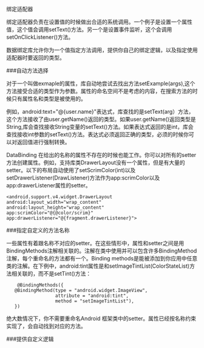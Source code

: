 绑定适配器

绑定适配器负责在设置值的时候做出合适的系统调用。一个例子是设置一个属性值，这个值会调用setText()方法。另一个是设置事件监听，这个会调用setOnClickListener()方法。

数据绑定库允许你为一个值指定方法调用，提供你自己的绑定逻辑，以及指定使用适配器时要返回的类型。

###自动方法选择
	
对于一个叫做exmaple的属性，库自动地尝试去找出方法setExample(args),这个方法接受合适的类型作为参数。属性的命名空间不是考虑的内容，在搜索方法的时候只有属性名和类型是被使用的。

例如，android:text="@{user.name}"表达式，库查找的是setText(arg）方法，这个方法接收了由user.getName()返回的类型。如果user.getName()返回类型是String,库会查找接收String变量的setText()方法。如果表达式返回的是int，库会查找接收int参数的setText()方法。表达式必须返回正确的类型，必须的时候你可以对返回值进行强制转换。

DataBinding 在给出的名称的属性不存在的时候也能工作。你可以对所有的setter方法创建属性。例如，支持库类DrawerLayout没有一个属性，但是有大量的setter。以下的布局自动使用了setScrimColor(int)以及setDrawerListener(DrawListener)方法作为app:scrimColor以及app:drawerListener属性的setter。

	<android.support.v4.widget.DrawerLayout
    android:layout_width="wrap_content"
    android:layout_height="wrap_content"
    app:scrimColor="@{@color/scrim}"
    app:drawerListener="@{fragment.drawerListener}">	
###指定自定义的方法名称

一些属性有着跟名称不对应的setter。在这些情形中，属性和setter之间是用BindingMethods注解相关联的。注解在类中使用并可以包含许多BindingMethod注解，每个重命名的方法都有一个。Binding methods是能被添加到你应用中任意类的注解。在下例中，android:tint属性是和setImageTintList(ColorStateList)方法相关联的，而不是setTint()方法：

		@BindingMethods({
       @BindingMethod(type = "android.widget.ImageView",
                      attribute = "android:tint",
                      method = "setImageTintList"),
       })
	
绝大数情况下，你不需要重命名Android 框架类中的setter。属性已经按名称约束实现了，会自动找到对应的方法。

###提供自定义逻辑	
	